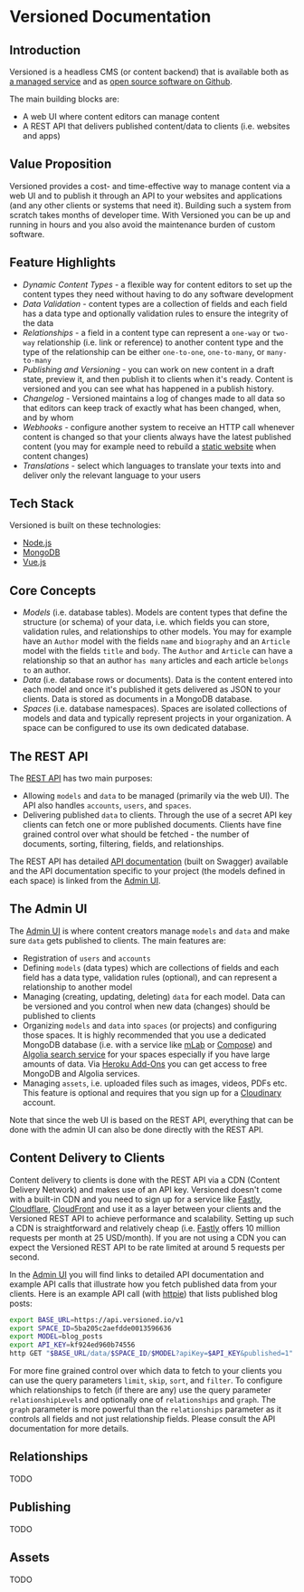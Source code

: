 # Versioned Documentation

## Introduction

Versioned is a headless CMS (or content backend) that is available both as [a managed service](https://www.versioned.io) and as [open source software on Github](https://github.com/versioned).

The main building blocks are:

* A web UI where content editors can manage content
* A REST API that delivers published content/data to clients (i.e. websites and apps)

## Value Proposition

Versioned provides a cost- and time-effective way to manage content via a web UI and to publish it through an API to your websites and applications (and any other clients or systems that need it). Building such a system from scratch takes months of developer time. With Versioned you can be up and running in hours and you also avoid the maintenance burden of custom software.

## Feature Highlights

* *Dynamic Content Types* - a flexible way for content editors to set up the content types they need without having to do any software development
* *Data Validation* - content types are a collection of fields and each field has a data type and optionally validation rules to ensure the integrity of the data
* *Relationships* - a field in a content type can represent a `one-way` or `two-way` relationship (i.e. link or reference) to another content type and the type of the relationship can be either `one-to-one`, `one-to-many`, or `many-to-many`
* *Publishing and Versioning* - you can work on new content in a draft state, preview it, and then publish it to clients when it's ready. Content is versioned and you can see what has happened in a publish history.
* *Changelog* - Versioned maintains a log of changes made to all data so that editors can keep track of exactly what has been changed, when, and by whom
* *Webhooks* - configure another system to receive an HTTP call whenever content is changed so that your clients always have the latest published content (you may for example need to rebuild a [static website](https://jamstack.org) when content changes)
* *Translations* - select which languages to translate your texts into and deliver only the relevant language to your users

## Tech Stack

Versioned is built on these technologies:

* [Node.js](https://nodejs.org)
* [MongoDB](https://www.mongodb.com)
* [Vue.js](https://vuejs.org)

## Core Concepts

* *Models* (i.e. database tables). Models are content types that define the structure (or schema) of your data, i.e. which fields you can store, validation rules, and relationships to other models. You may for example have an `Author` model with the fields `name` and `biography` and an `Article` model with the fields `title` and `body`. The `Author` and `Article` can have a relationship so that an author `has many` articles and each article `belongs to` an author.
* *Data* (i.e. database rows or documents). Data is the content entered into each model and once it's published it gets delivered as JSON to your clients. Data is stored as documents in a MongoDB database.
* *Spaces* (i.e. database namespaces). Spaces are isolated collections of models and data and typically represent projects in your organization. A space can be configured to use its own dedicated database.

## The REST API

The [REST API](http://api.versioned.io) has two main purposes:

* Allowing `models` and `data` to be managed (primarily via the web UI). The API also handles `accounts`, `users`, and `spaces`.
* Delivering published `data` to clients. Through the use of a secret API key clients can fetch one or more published documents. Clients have fine grained control over what should be fetched - the number of documents, sorting, filtering, fields, and relationships.

The REST API has detailed [API documentation](http://api.versioned.io) (built on Swagger) available
and the API documentation specific to your project (the models defined in each space) is linked from the [Admin UI](http://app.versioned.io).

## The Admin UI

The [Admin UI](http://app.versioned.io) is where content creators manage
`models` and `data` and make sure `data` gets published to clients. The main features are:

* Registration of `users` and `accounts`
* Defining `models` (data types) which are collections of fields and each field has a data type, validation rules (optional), and can represent a relationship to another model
* Managing (creating, updating, deleting) `data` for each model. Data can be versioned and you control when new data (changes) should be published to clients
* Organizing `models` and `data` into `spaces` (or projects) and configuring those spaces. It is highly recommended that you use a dedicated MongoDB database (i.e. with a service like [mLab](https://mlab.com) or [Compose](https://www.compose.com/databases/mongodb)) and [Algolia search service](https://www.algolia.com) for your spaces especially if you have large amounts of data. Via [Heroku Add-Ons](https://elements.heroku.com/addons) you can get access to free MongoDB and Algolia services.
* Managing `assets`, i.e. uploaded files such as images, videos, PDFs etc. This feature is optional and requires that you sign up for a [Cloudinary](https://cloudinary.com) account.

Note that since the web UI is based on the REST API, everything that can be done with the admin UI can also be done directly with the REST API.

## Content Delivery to Clients

Content delivery to clients is done with the REST API via a CDN (Content Delivery Network) and makes use of an API key. Versioned doesn't come with
a built-in CDN and you need to sign up for a service like [Fastly](https://www.fastly.com), [Cloudflare](https://www.cloudflare.com), [CloudFront](https://aws.amazon.com/cloudfront) and use it as a layer between your clients and the Versioned REST API to achieve performance and scalability. Setting up such a CDN is straightforward and relatively cheap (i.e. [Fastly](https://elements.heroku.com/addons/fastly) offers</a> 10 million requests per month at 25 USD/month). If you are not using a CDN you can expect the Versioned REST API to be rate limited at around 5 requests per second.

In the [Admin UI](http://app.versioned.io) you will find links to detailed API documentation and example API calls that illustrate how you fetch published data from your clients. Here is an example API call (with [httpie](https://httpie.org)) that lists published blog posts:

```bash
export BASE_URL=https://api.versioned.io/v1
export SPACE_ID=5ba205c2aefdde0013596636
export MODEL=blog_posts
export API_KEY=kf924ed960b74556
http GET "$BASE_URL/data/$SPACE_ID/$MODEL?apiKey=$API_KEY&published=1"
```

For more fine grained control over which data to fetch to your clients you
can use the query parameters `limit`, `skip`, `sort`, and `filter`. To configure which relationships to fetch (if there are any) use the query parameter `relationshipLevels` and optionally one of `relationships` and `graph`. The `graph` parameter is more powerful than the `relationships` parameter as it controls all fields and not just relationship fields. Please consult the API documentation for more details.

## Relationships

TODO

## Publishing

TODO

## Assets

TODO

